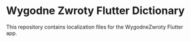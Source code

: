# Wygodne Zwroty Flutter Dictionary

This repository contains localization files for the WygodneZwroty Flutter app.